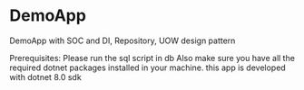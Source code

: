 # DemoApp
DemoApp with SOC and DI, Repository, UOW design pattern

Prerequisites:
Please run the sql script in db
Also make sure you have all the required dotnet packages installed in your machine.
this app is developed with dotnet 8.0 sdk
